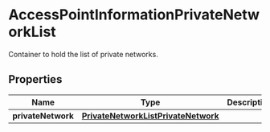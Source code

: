 

# AccessPointInformationPrivateNetworkList

Container to hold the list of private networks.

## Properties

| Name | Type | Description | Notes |
|------------ | ------------- | ------------- | -------------|
|**privateNetwork** | [**PrivateNetworkListPrivateNetwork**](PrivateNetworkListPrivateNetwork.md) |  |  |



